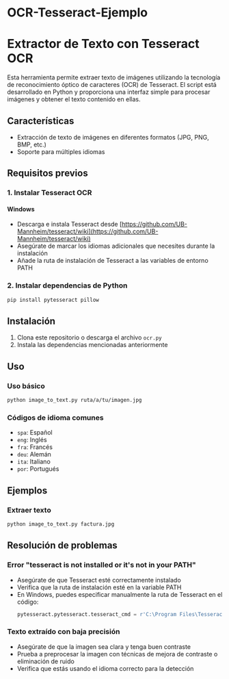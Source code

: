 # OCR-Tesseract-Ejemplo

# Extractor de Texto con Tesseract OCR

Esta herramienta permite extraer texto de imágenes utilizando la tecnología de reconocimiento óptico de caracteres (OCR) de Tesseract. El script está desarrollado en Python y proporciona una interfaz simple para procesar imágenes y obtener el texto contenido en ellas.

## Características

- Extracción de texto de imágenes en diferentes formatos (JPG, PNG, BMP, etc.)
- Soporte para múltiples idiomas

## Requisitos previos

### 1. Instalar Tesseract OCR

#### Windows
- Descarga e instala Tesseract desde [https://github.com/UB-Mannheim/tesseract/wiki](https://github.com/UB-Mannheim/tesseract/wiki)
- Asegúrate de marcar los idiomas adicionales que necesites durante la instalación
- Añade la ruta de instalación de Tesseract a las variables de entorno PATH

### 2. Instalar dependencias de Python
```bash
pip install pytesseract pillow
```

## Instalación

1. Clona este repositorio o descarga el archivo `ocr.py`
2. Instala las dependencias mencionadas anteriormente

## Uso

### Uso básico
```bash
python image_to_text.py ruta/a/tu/imagen.jpg
```

### Códigos de idioma comunes
- `spa`: Español
- `eng`: Inglés
- `fra`: Francés
- `deu`: Alemán
- `ita`: Italiano
- `por`: Portugués

## Ejemplos

### Extraer texto
```bash
python image_to_text.py factura.jpg
```

## Resolución de problemas

### Error "tesseract is not installed or it's not in your PATH"
- Asegúrate de que Tesseract esté correctamente instalado
- Verifica que la ruta de instalación esté en la variable PATH
- En Windows, puedes especificar manualmente la ruta de Tesseract en el código:
  ```python
  pytesseract.pytesseract.tesseract_cmd = r'C:\Program Files\Tesseract-OCR\tesseract.exe'
  ```

### Texto extraído con baja precisión
- Asegúrate de que la imagen sea clara y tenga buen contraste
- Prueba a preprocesar la imagen con técnicas de mejora de contraste o eliminación de ruido
- Verifica que estás usando el idioma correcto para la detección
